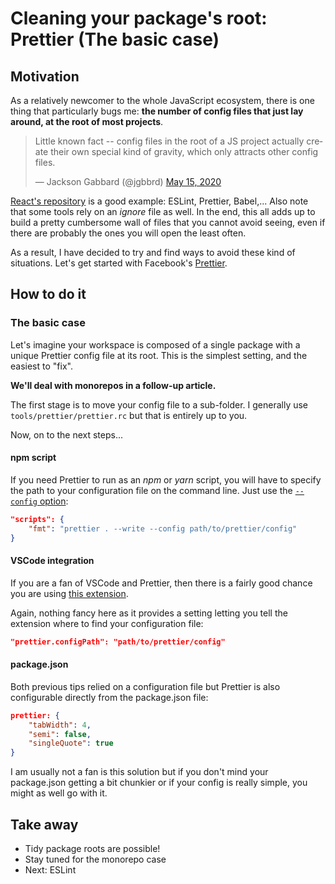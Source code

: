 [//]: # 'date 2020-05-01'
[//]: # 'tags JavaScript, NodeJS, Prettier, VSCode'

# Cleaning your package's root: Prettier (The basic case)

## Motivation

As a relatively newcomer to the whole JavaScript ecosystem, there is one thing that particularly bugs me: **the number of config files that just lay around, at the root of most projects**.

<blockquote class="twitter-tweet"><p lang="en" dir="ltr">Little known fact -- config files in the root of a JS project actually create their own special kind of gravity, which only attracts other config files.</p>&mdash; Jackson Gabbard (@jgbbrd) <a href="https://twitter.com/jgbbrd/status/1261242168133464065?ref_src=twsrc%5Etfw">May 15, 2020</a></blockquote>

[React's repository](https://github.com/facebook/react) is a good example: ESLint, Prettier, Babel,... Also note that some tools rely on an *ignore* file as well. In the end, this all adds up to build a pretty cumbersome wall of files that you cannot avoid seeing, even if there are probably the ones you will open the least often.

As a result, I have decided to try and find ways to avoid these kind of situations. Let's get started with Facebook's [Prettier](https://prettier.io).

## How to do it

### The basic case

Let's imagine your workspace is composed of a single package with a unique Prettier config file at its root. This is the simplest setting, and the easiest to "fix".

**We'll deal with monorepos in a follow-up article.**

The first stage is to move your config file to a sub-folder. I generally use `tools/prettier/prettier.rc` but that is entirely up to you.

Now, on to the next steps...

#### npm script

If you need Prettier to run as an _npm_ or _yarn_ script, you will have to specify the path to your configuration file on the command line. Just use the [`--config` option](https://prettier.io/docs/en/cli.html#--find-config-path-and---config):

```json
"scripts": {
	"fmt": "prettier . --write --config path/to/prettier/config"
}
```

#### VSCode integration

If you are a fan of VSCode and Prettier, then there is a fairly good chance you are using [this extension](https://marketplace.visualstudio.com/items?itemName=esbenp.prettier-vscode).

Again, nothing fancy here as it provides a setting letting you tell the extension where to find your configuration file:

```json
"prettier.configPath": "path/to/prettier/config"
```

#### package.json

Both previous tips relied on a configuration file but Prettier is also configurable directly from the package.json file:

```json
prettier: {
	"tabWidth": 4,
	"semi": false,
	"singleQuote": true
}
```

I am usually not a fan is this solution but if you don't mind your package.json getting a bit chunkier or if your config is really simple, you might as well go with it.

## Take away

-   Tidy package roots are possible!
-   Stay tuned for the monorepo case
-   Next: ESLint
